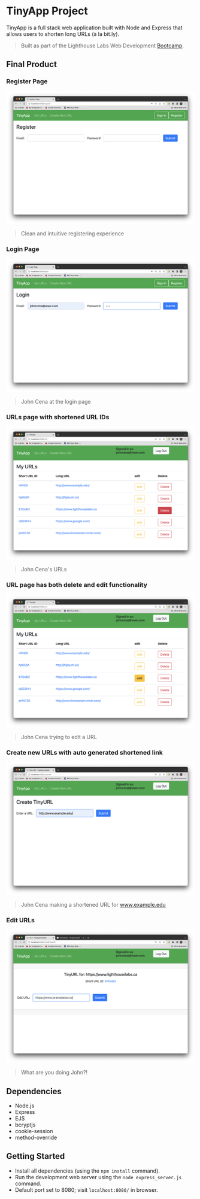 # TinyApp Project

TinyApp is a full stack web application built with Node and Express that allows users to shorten long URLs (à la bit.ly).

> Built as part of the Lighthouse Labs Web Development [Bootcamp](https://www.lighthouselabs.ca/).


## Final Product

### Register Page
!["Register page"](./docs/READMEimages/%3Aregister.png)
> Clean and intuitive registering experience

### Login Page
!["John Cena at the Login Page"](./docs/READMEimages/%3Alogin.png)
> John Cena at the login page

### URLs page with shortened URL IDs
!["John Cena's urls"](./docs/READMEimages/%3Aurls_index.png)
> John Cena's URLs

### URL page has both delete and edit functionality
!["John Cena showing the edit button"](./docs/READMEimages/%3Aurls_index_edit.png)
> John Cena trying to edit a URL

### Create new URLs with auto generated shortened link
!["Create new urls page"](./docs/READMEimages/%3Aurls_new.png)
> John Cena making a shortened URL for www.example.edu

### Edit URLs
!["John Cena editing existing url"](./docs/READMEimages/%3Aurls_show_edit.png)
> What are you doing John?!

## Dependencies

- Node.js
- Express
- EJS
- bcryptjs
- cookie-session
- method-override

## Getting Started

- Install all dependencies (using the `npm install` command).
- Run the development web server using the `node express_server.js` command.
- Default port set to 8080; visit `localhost:8080/` in browser.
